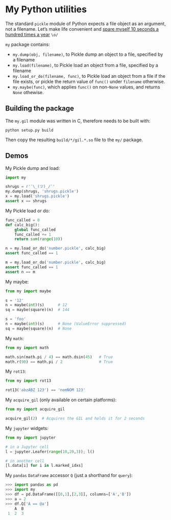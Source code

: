 # My Python utilities

The standard `pickle` module of Python expects a file object as an argument, not a filename. Let’s make life convenient and [spare myself 10 seconds a hundred times a year](https://xkcd.com/1205/) `\o/` 

`my` package contains:
 - `my.dump(obj, filename)`, to Pickle dump an object to a file, specified by a filename
 - `my.load(filename)`, to Pickle load an object from a file, specified by a filename
 - `my.load_or_do(filename, func)`, to Pickle load an object from a file if the file exists,
   or pickle the return value of `func()` under `filename` otherwise.
 - `my.maybe(func)`, which applies `func()` on non-`None` values, and returns `None` othewise.

## Building the package

The `my.gil` module was written in C, therefore needs to be built with:

```shell
python setup.py build
```

Then copy the resulting `build/*/gil.*.so` file to the `my/` package.

## Demos

My Pickle dump and load:
```python
import my

shrugs = r'¯\_(ツ)_/¯'
my.dump(shrugs, 'shrugs.pickle')
x = my.load('shrugs.pickle')
assert x == shrugs
```

My Pickle load or do:
```python
func_called = 0
def calc_big():
    global func_called
    func_called += 1
    return sum(range(10))

n = my.load_or_do('number.pickle', calc_big)
assert func_called == 1

m = my.load_or_do('number.pickle', calc_big)
assert func_called == 1
assert n == m
```

My maybe:
```python
from my import maybe

s = '12'
n = maybe(int)(s)      # 12
sq = maybe(square)(n)  # 144

s = 'foo'
n = maybe(int)(s)      # None (ValueError suppressed)
sq = maybe(square)(n)  # None
```

My `math`:

```python
from my import math

math.sin(math.pi / 4) == math.dsin(45)   # True
math.r(90) == math.pi / 2                # True
```

My `rot13`:

```python
from my import rot13

rot13('abzABZ 123') == 'nomNOM 123'
```

My `acquire_gil` (only available on certain platforms):

```python
from my import acquire_gil

acquire_gil(2)  # Acquires the GIL and holds it for 2 seconds
```

My `jupyter` widgets:

```python
from my import jupyter

# in a Jupyter cell
l = jupyter.Leafer(range(10,20,3)); l()

# in another cell
[l.data[i] for i in l.marked_idxs]
```

My `pandas` `DataFrame` accessor `Q` (just a shorthand for `query`):

```python
>>> import pandas as pd
>>> import my
>>> df = pd.DataFrame([[0,1],[2,3]], columns=['A','B'])
>>> a = 2
>>> df.Q['A == @a']
    A  B
 1  2  3
```

